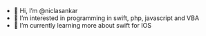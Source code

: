 - 👋 Hi, I’m @niclasankar
- 👀 I’m interested in programming in swift, php, javascript and VBA
- 🌱 I’m currently learning more about swift for IOS

<!---
niclasankar/niclasankar is a ✨ special ✨ repository because its `README.md` (this file) appears on your GitHub profile.
You can click the Preview link to take a look at your changes.
--->
